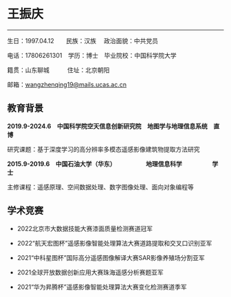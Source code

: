 # 王振庆

---

生日：1997.04.12&emsp;&emsp;民族：汉族 &emsp;政治面貌：中共党员

电话：17806261301&emsp;学历：博士&emsp;毕业院校：中国科学院大学

籍贯：山东聊城&emsp;&emsp;&emsp;住址：北京朝阳

邮箱：wangzhenqing19@mails.ucas.ac.cn

## 教育背景 ##

**2019.9-2024.6&emsp;中国科学院空天信息创新研究院&emsp;地图学与地理信息系统&emsp;直博**

研究课题：基于深度学习的高分辨率多模态遥感影像建筑物提取方法研究

**2015.9-2019.6&emsp;中国石油大学（华东）&emsp;&emsp;&emsp;&emsp;&emsp;地理信息科学&emsp;&emsp;&emsp;&emsp;&emsp;学士**

主修课程：遥感原理、空间数据处理、数字图像处理、面向对象编程等

## 学术竞赛 ##

* 2022北京市大数据技能大赛漆面质量检测赛道冠军

* 2022“航天宏图杯”遥感影像智能处理算法大赛道路提取和交叉口识别亚军

* 2021“中科星图杯”国际高分遥感图像解译大赛SAR影像养殖场分割亚军

* 2021全球开放数据创新应用大赛珠海遥感分析赛题亚军

* 2021“华为昇腾杯”遥感影像智能处理算法大赛变化检测赛道季军


